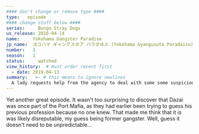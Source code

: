 ```yaml
---
#### don't change or remove type ####
type:   episode
#### change stuff below ####
series:     Bungo Stray Dogs
us_release: 2016-04-14 
name:     Yokohama Gangster Paradise
jp_name:  ヨコハマ ギャングスタア パラダヰス (Yokohama Gyangusuta Paradaisu)
number:   3
season:   1
status:     watched
view_history:  # must order recent first
  - date: 2019-04-13 
summary:   >- # this means to ignore newlines
  A lady requests help from the agency to deal with some some suspicious characters, assumed to be smugglers. Atsushi and two others, Juichiro & Naomi. Before they go Kunikida warns Atsushi about the area's big bad guy - Akutagawa, a member of Port Mafia. Once they arrive on the scene, the woman reveals herself as, Higuchi Ichuyou, a member of Port Mafia and attacks them. Naomi is injured as she tries to protect her brother, Junichirō, who retaliates with his ablilty "Light Snow". However Akutagawa appears and defeats him. Atsushi isn't harmed, as it was all a trap to capture Atsushi, the weretiger. Atsushi transforms and they fight until Dazai shows up and cancels both powers with "No Longer Human". While Atsushi is out, Akutagawa reveals that Dazai used to be a member of Port Mafia.
---
```


Yet another great episode. It wasn't too surprising to discover that Dazai was once part of the Port Mafia, as they had earlier been trying to guess his previous profession because no one knew. That made me think that it is was likely disreputable, my guess being former gangster. Well, guess it doesn't need to be unpredictable...

